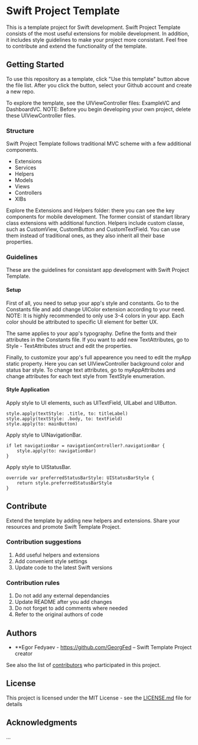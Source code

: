 # Swift Project Template

This is a template project for Swift development. Swift Project Template consists of the most useful extensions for mobile development. In addition, it includes style guidelines to make your project more consistant. Feel free to contribute and extend the functionality of the template. 

## Getting Started

To use this repository as a template, click "Use this template" button above the file list. After you click the button, select your Github account and create a new repo. 

To explore the template, see the UIViewController files: ExampleVC and DashboardVC.
NOTE: Before you begin developing your own project, delete these UIViewController files. 

### Structure
Swift Project Template follows traditional MVC scheme with a few additional components. 
- Extensions
- Services
- Helpers
- Models
- Views
- Controllers
- XIBs

Explore the Extensions and Helpers folder: there you can see the key components for mobile development. The former consist of standart library class extensions with additional function. Helpers include custom classe, such as CustomView, CustomButton and CustomTextField. You can use them instead of traditional ones, as they also inherit all their base properties. 

### Guidelines

These are the guidelines for consistant app development with Swift Project Template. 

#### Setup

First of all, you need to setup your app's style and constants. Go to the Constants file and add change UIColor extension according to your need. 
NOTE: It is highly recommended to only use 3-4 colors in your app. Each color should be attributed to specific UI element for better UX.

The same applies to your app's typography. Define the fonts and their attributes in the Constants file. If you want to add new TextAttributes, go to Style - TextAttributes struct and edit the properties. 

Finally, to customize your app's full appearence you need to edit the myApp static property. Here you can set UIViewController background color and status bar style. To change text attributes, go to myAppAttributes and change attributes for each text style from TextStyle enumeration. 

#### Style Application
Apply style to UI elements, such as UITextField, UILabel and UIButton. 

```
style.apply(textStyle: .title, to: titleLabel)
style.apply(textStyle: .body, to: textField)
style.apply(to: mainButton)
```

Apply style to UINavigationBar.
```
if let navigationBar = navigationController?.navigationBar {
    style.apply(to: navigationBar)
}
```

Apply style to UIStatusBar.
```
override var preferredStatusBarStyle: UIStatusBarStyle {
    return style.preferredStatusBarStyle
}
```

## Contribute

Extend the template by adding new helpers and extensions. Share your resources and promote Swift Template Project. 

### Contribution suggestions
1. Add useful helpers and extensions
2. Add convenient style settings
3. Update code to the latest Swift versions

### Contribution rules
1. Do not add any external dependancies 
2. Update README after you add changes
3. Do not forget to add comments where needed 
4. Refer to the original authors of code

## Authors

* **Egor Fedyaev - https://github.com/GeorgFed – Swift Template Project creator

See also the list of [contributors](https://github.com/your/project/contributors) who participated in this project.

## License

This project is licensed under the MIT License - see the [LICENSE.md](LICENSE.md) file for details

## Acknowledgments
...

